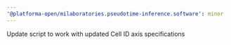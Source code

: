 ```yaml
---
'@platforma-open/milaboratories.pseudotime-inference.software': minor
---
```


Update script to work with updated Cell ID axis specifications
